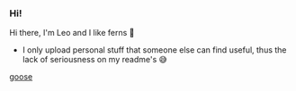 ### Hi!

Hi there, I'm Leo and I like ferns 🌿

- I only upload personal stuff that someone else can find useful, thus the lack of seriousness on my readme's 😅

[goose](https://github.com/ImxTreme21/ImxTreme21/blob/main/duck-dancing-duck-3085728714.gif)

<!--
**ImxTreme21/ImxTreme21** is a ✨ _special_ ✨ repository because its `README.md` (this file) appears on your GitHub profile.

Here are some ideas to get you started:

- 🔭 I’m currently working on ...
- 🌱 I’m currently learning ...
- 👯 I’m looking to collaborate on ...
- 🤔 I’m looking for help with ...
- 💬 Ask me about ...
- 📫 How to reach me: ...
- 😄 Pronouns: ...
- ⚡ Fun fact: ...
-->
